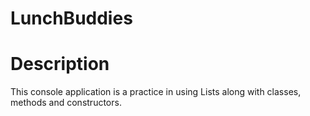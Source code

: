# LunchBuddies
# Description
This console application is a practice in using Lists along with classes, methods and constructors.
